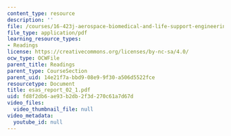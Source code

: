 ```yaml
---
content_type: resource
description: ''
file: /courses/16-423j-aerospace-biomedical-and-life-support-engineering-spring-2006/fd8f2db6ae93b2db2f3d270c61a7d67d_esas_report_02_1.pdf
file_type: application/pdf
learning_resource_types:
- Readings
license: https://creativecommons.org/licenses/by-nc-sa/4.0/
ocw_type: OCWFile
parent_title: Readings
parent_type: CourseSection
parent_uid: 14e21f7a-bbd9-08e9-9f30-a506d5522fce
resourcetype: Document
title: esas_report_02_1.pdf
uid: fd8f2db6-ae93-b2db-2f3d-270c61a7d67d
video_files:
  video_thumbnail_file: null
video_metadata:
  youtube_id: null
---
```

